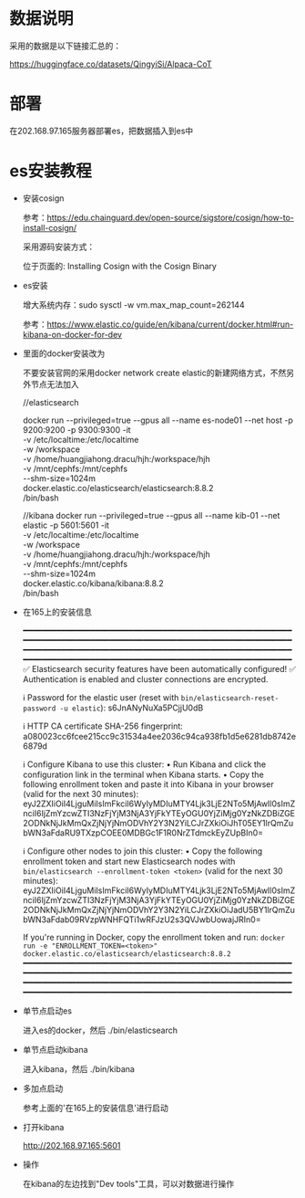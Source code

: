 # 数据说明

采用的数据是以下链接汇总的：

https://huggingface.co/datasets/QingyiSi/Alpaca-CoT

# 部署

在202.168.97.165服务器部署es，把数据插入到es中

# es安装教程


-   安装cosign

    参考：https://edu.chainguard.dev/open-source/sigstore/cosign/how-to-install-cosign/

    采用源码安装方式：

    位于页面的: Installing Cosign with the Cosign Binary 


-   es安装

    增大系统内存：sudo sysctl -w vm.max_map_count=262144

    参考：https://www.elastic.co/guide/en/kibana/current/docker.html#run-kibana-on-docker-for-dev



-   里面的docker安装改为 
    

    不要安装官网的采用docker network create elastic的新建网络方式，不然另外节点无法加入

    //elasticsearch

    docker run --privileged=true --gpus all --name es-node01  --net host -p 9200:9200 -p 9300:9300 -it \
    -v /etc/localtime:/etc/localtime \
    -w /workspace \
    -v /home/huangjiahong.dracu/hjh:/workspace/hjh \
    -v /mnt/cephfs:/mnt/cephfs \
    --shm-size=1024m \
    docker.elastic.co/elasticsearch/elasticsearch:8.8.2 \
    /bin/bash

    //kibana
    docker run --privileged=true --gpus all --name kib-01  --net elastic -p 5601:5601 -it \
    -v /etc/localtime:/etc/localtime \
    -w /workspace \
    -v /home/huangjiahong.dracu/hjh:/workspace/hjh \
    -v /mnt/cephfs:/mnt/cephfs \
    --shm-size=1024m \
    docker.elastic.co/kibana/kibana:8.8.2 \
    /bin/bash
    



-   在165上的安装信息

    ━━━━━━━━━━━━━━━━━━━━━━━━━━━━━━━━━━━━━━━━━━━━━━━━━━━━━━━━━━━━━━━━━━━━━━━━━━━━━━━━━━━━━━━━━━━━━━━━━━━━━━━━━━━━━━━━━━━━━━━━━━━━━━━━━━━━━━━━━━━━━━━━━━━━━━━━━━━━━━━━━━━━━━━━━━━━━━━━━━━━━━━━━━━━━━━━━━━━━━━━━━━━━━━━━━━━━━━━━━━━━━━━
    ✅ Elasticsearch security features have been automatically configured!
    ✅ Authentication is enabled and cluster connections are encrypted.
    
    ℹ️  Password for the elastic user (reset with `bin/elasticsearch-reset-password -u elastic`):
      s6JnANyNuXa5PCjjU0dB
    
    ℹ️  HTTP CA certificate SHA-256 fingerprint:
      a080023cc6fcee215cc9c31534a4ee2036c94ca938fb1d5e6281db8742e6879d
    
    ℹ️  Configure Kibana to use this cluster:
    • Run Kibana and click the configuration link in the terminal when Kibana starts.
    • Copy the following enrollment token and paste it into Kibana in your browser (valid for the next 30 minutes):
      eyJ2ZXIiOiI4LjguMiIsImFkciI6WyIyMDIuMTY4Ljk3LjE2NTo5MjAwIl0sImZnciI6IjZmYzcwZTI3NzFjYjM3NjA3YjFkYTEyOGU0YjZiMjg0YzNkZDBiZGE2ODNkNjJkMmQxZjNjYjNmODVhY2Y3N2YiLCJrZXkiOiJhT05EY1lrQmZubWN3aFdaRU9TXzpCOEE0MDBGc1F1R0NrZTdmckEyZUpBIn0=
    
    ℹ️ Configure other nodes to join this cluster:
    • Copy the following enrollment token and start new Elasticsearch nodes with `bin/elasticsearch --enrollment-token <token>` (valid for the next 30 minutes):
      eyJ2ZXIiOiI4LjguMiIsImFkciI6WyIyMDIuMTY4Ljk3LjE2NTo5MjAwIl0sImZnciI6IjZmYzcwZTI3NzFjYjM3NjA3YjFkYTEyOGU0YjZiMjg0YzNkZDBiZGE2ODNkNjJkMmQxZjNjYjNmODVhY2Y3N2YiLCJrZXkiOiJadU5BY1lrQmZubWN3aFdab09RVzpWNHFQTi1wRFJzU2s3QVJwbUowajJRIn0=
    
      If you're running in Docker, copy the enrollment token and run:
      `docker run -e "ENROLLMENT_TOKEN=<token>" docker.elastic.co/elasticsearch/elasticsearch:8.8.2`
    ━━━━━━━━━━━━━━━━━━━━━━━━━━━━━━━━━━━━━━━━━━━━━━━━━━━━━━━━━━━━━━━━━━━━━━━━━━━━━━━━━━━━━━━━━━━━━━━━━━━━━━━━━━━━━━━━━━━━━━━━━━━━━━━━━━━━━━━━━━━━━━━━━━━━━━━━━━━━━━━━━━━━━━━━━━━━━━━━━━━━━━━━━━━━━━━━━━━━━━━━━━━━━━━━━━━━━━━━━━━━━━━━


-  单节点启动es

    进入es的docker，然后 ./bin/elasticsearch

-  单节点启动kibana

    进入kibana，然后 ./bin/kibana

-  多加点启动

    参考上面的'在165上的安装信息'进行启动

-   打开kibana

    http://202.168.97.165:5601


-   操作

    在kibana的左边找到"Dev tools"工具，可以对数据进行操作 